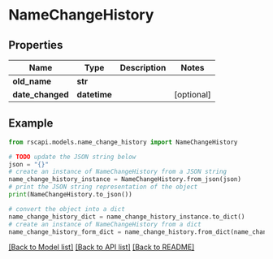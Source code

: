# NameChangeHistory


## Properties

Name | Type | Description | Notes
------------ | ------------- | ------------- | -------------
**old_name** | **str** |  | 
**date_changed** | **datetime** |  | [optional] 

## Example

```python
from rscapi.models.name_change_history import NameChangeHistory

# TODO update the JSON string below
json = "{}"
# create an instance of NameChangeHistory from a JSON string
name_change_history_instance = NameChangeHistory.from_json(json)
# print the JSON string representation of the object
print(NameChangeHistory.to_json())

# convert the object into a dict
name_change_history_dict = name_change_history_instance.to_dict()
# create an instance of NameChangeHistory from a dict
name_change_history_form_dict = name_change_history.from_dict(name_change_history_dict)
```
[[Back to Model list]](../README.md#documentation-for-models) [[Back to API list]](../README.md#documentation-for-api-endpoints) [[Back to README]](../README.md)


